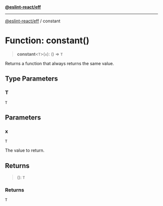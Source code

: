 [**@eslint-react/eff**](../README.md)

***

[@eslint-react/eff](../README.md) / constant

# Function: constant()

> **constant**\<`T`\>(`x`): () => `T`

Returns a function that always returns the same value.

## Type Parameters

### T

`T`

## Parameters

### x

`T`

The value to return.

## Returns

> (): `T`

### Returns

`T`
